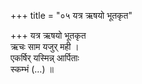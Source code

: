 +++
title = "०५ यत्र ऋषयो भूतकृत"

+++
यत्र ऋषयो भूतकृत  
ऋचः साम यजुर् मही ।  
एकर्षिर् यस्मिन्न् आर्पिताः  
स्कम्भं (…) ॥